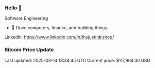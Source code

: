 ### Hello 🤙  

Software Engineering

- 🔭 I love computers, finance, and building things.
  
LinkedIn: https://www.linkedin.com/in/thejustinbishop/  











































































































































































































































































































































































































































































































































































































































































































































































































































































































































































### Bitcoin Price Update
Last updated: 2025-08-14 18:34:45 UTC
Current price: $117,964.00 USD
